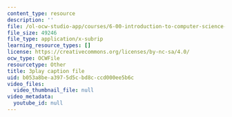 ```yaml
---
content_type: resource
description: ''
file: /ol-ocw-studio-app/courses/6-00-introduction-to-computer-science-and-programming-fall-2008/b053a8bea3975d5cbd8cccd000ee5b6c_hVHqs38fPe8.vtt
file_size: 49246
file_type: application/x-subrip
learning_resource_types: []
license: https://creativecommons.org/licenses/by-nc-sa/4.0/
ocw_type: OCWFile
resourcetype: Other
title: 3play caption file
uid: b053a8be-a397-5d5c-bd8c-ccd000ee5b6c
video_files:
  video_thumbnail_file: null
video_metadata:
  youtube_id: null
---
```

